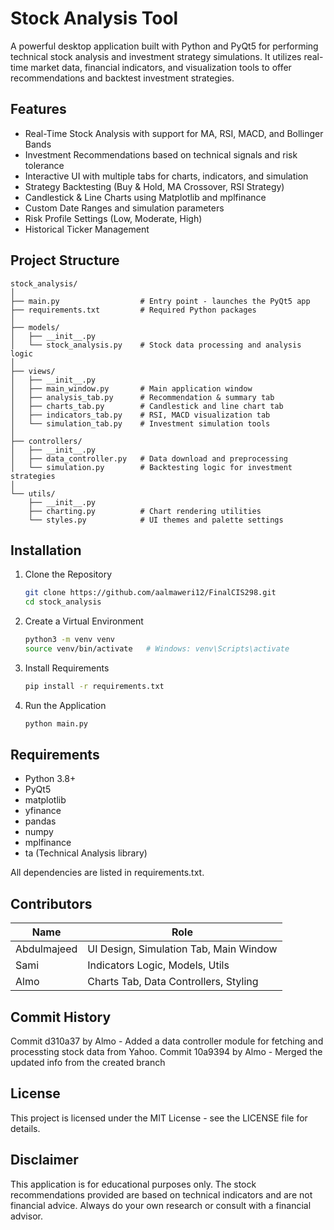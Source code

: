 
# Stock Analysis Tool

A powerful desktop application built with Python and PyQt5 for performing technical stock analysis and investment strategy simulations. It utilizes real-time market data, financial indicators, and visualization tools to offer recommendations and backtest investment strategies.

## Features

- Real-Time Stock Analysis with support for MA, RSI, MACD, and Bollinger Bands
- Investment Recommendations based on technical signals and risk tolerance
- Interactive UI with multiple tabs for charts, indicators, and simulation
- Strategy Backtesting (Buy & Hold, MA Crossover, RSI Strategy)
- Candlestick & Line Charts using Matplotlib and mplfinance
- Custom Date Ranges and simulation parameters
- Risk Profile Settings (Low, Moderate, High)
- Historical Ticker Management

## Project Structure

```
stock_analysis/
│
├── main.py                  # Entry point - launches the PyQt5 app
├── requirements.txt         # Required Python packages
│
├── models/
│   ├── __init__.py
│   └── stock_analysis.py    # Stock data processing and analysis logic
│
├── views/
│   ├── __init__.py
│   ├── main_window.py       # Main application window
│   ├── analysis_tab.py      # Recommendation & summary tab
│   ├── charts_tab.py        # Candlestick and line chart tab
│   ├── indicators_tab.py    # RSI, MACD visualization tab
│   └── simulation_tab.py    # Investment simulation tools
│
├── controllers/
│   ├── __init__.py
│   ├── data_controller.py   # Data download and preprocessing
│   └── simulation.py        # Backtesting logic for investment strategies
│
└── utils/
    ├── __init__.py
    ├── charting.py          # Chart rendering utilities
    └── styles.py            # UI themes and palette settings
```

## Installation

1. Clone the Repository
   ```bash
   git clone https://github.com/aalmaweri12/FinalCIS298.git
   cd stock_analysis
   ```

2. Create a Virtual Environment
   ```bash
   python3 -m venv venv
   source venv/bin/activate   # Windows: venv\Scripts\activate
   ```

3. Install Requirements
   ```bash
   pip install -r requirements.txt
   ```

4. Run the Application
   ```bash
   python main.py
   ```

## Requirements

- Python 3.8+
- PyQt5
- matplotlib
- yfinance
- pandas
- numpy
- mplfinance
- ta (Technical Analysis library)

All dependencies are listed in requirements.txt.

## Contributors

| Name         | Role                                     |
|--------------|------------------------------------------|
| Abdulmajeed  | UI Design, Simulation Tab, Main Window   |
| Sami         | Indicators Logic, Models, Utils          |
| Almo         | Charts Tab, Data Controllers, Styling    |

## Commit History

Commit d310a37 by Almo - Added a data controller module for fetching and processting stock data from Yahoo.
Commit 10a9394 by Almo - Merged the updated info from the created branch


## License

This project is licensed under the MIT License - see the LICENSE file for details.

## Disclaimer

This application is for educational purposes only. The stock recommendations provided are based on technical indicators and are not financial advice. Always do your own research or consult with a financial advisor.

